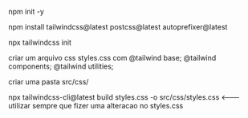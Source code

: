 npm init -y

npm install tailwindcss@latest postcss@latest autoprefixer@latest

npx tailwindcss init

criar um arquivo css styles.css com @tailwind base; @tailwind components; @tailwind utilities;

criar uma pasta src/css/

npx tailwindcss-cli@latest build styles.css -o src/css/styles.css <--- utilizar sempre que fizer uma alteracao no styles.css
